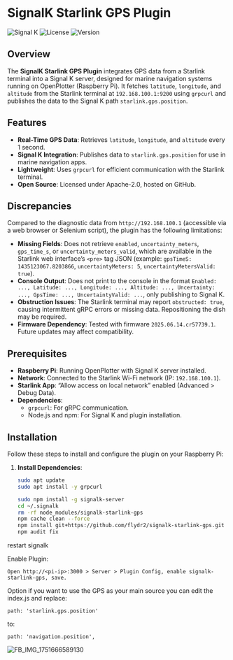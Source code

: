 # SignalK Starlink GPS Plugin

![Signal K](https://img.shields.io/badge/Signal%20K-Plugin-blue)
![License](https://img.shields.io/badge/License-Apache%202.0-green)
![Version](https://img.shields.io/badge/Version-1.0.0-blue)

## Overview
The **SignalK Starlink GPS Plugin** integrates GPS data from a Starlink terminal into a Signal K server, designed for marine navigation systems running on OpenPlotter (Raspberry Pi). It fetches `latitude`, `longitude`, and `altitude` from the Starlink terminal at `192.168.100.1:9200` using `grpcurl` and publishes the data to the Signal K path `starlink.gps.position`.

## Features
- **Real-Time GPS Data**: Retrieves `latitude`, `longitude`, and `altitude` every 1 second.
- **Signal K Integration**: Publishes data to `starlink.gps.position` for use in marine navigation apps.
- **Lightweight**: Uses `grpcurl` for efficient communication with the Starlink terminal.
- **Open Source**: Licensed under Apache-2.0, hosted on GitHub.

## Discrepancies
Compared to the diagnostic data from `http://192.168.100.1` (accessible via a web browser or Selenium script), the plugin has the following limitations:
- **Missing Fields**: Does not retrieve `enabled`, `uncertainty_meters`, `gps_time_s`, or `uncertainty_meters_valid`, which are available in the Starlink web interface’s `<pre>` tag JSON (example: `gpsTimeS: 1435123067.8203866`, `uncertaintyMeters: 5`, `uncertaintyMetersValid: true`).
- **Console Output**: Does not print to the console in the format `Enabled: ..., Latitude: ..., Longitude: ..., Altitude: ..., Uncertainty: ..., GpsTime: ..., UncertaintyValid: ...`, only publishing to Signal K.
- **Obstruction Issues**: The Starlink terminal may report `obstructed: true`, causing intermittent gRPC errors or missing data. Repositioning the dish may be required.
- **Firmware Dependency**: Tested with firmware `2025.06.14.cr57739.1`. Future updates may affect compatibility.

## Prerequisites
- **Raspberry Pi**: Running OpenPlotter with Signal K server installed.
- **Network**: Connected to the Starlink Wi-Fi network (IP: `192.168.100.1`).
- **Starlink App**: “Allow access on local network” enabled (Advanced > Debug Data).
- **Dependencies**:
  - `grpcurl`: For gRPC communication.
  - Node.js and npm: For Signal K and plugin installation.

## Installation
Follow these steps to install and configure the plugin on your Raspberry Pi:

1. **Install Dependencies**:
   ```bash
   sudo apt update
   sudo apt install -y grpcurl

   sudo npm install -g signalk-server
   cd ~/.signalk
   rm -rf node_modules/signalk-starlink-gps
   npm cache clean --force
   npm install git+https://github.com/flydr2/signalk-starlink-gps.git
   npm audit fix

restart signalk

Enable Plugin:

    Open http://<pi-ip>:3000 > Server > Plugin Config, enable signalk-starlink-gps, save.

Option if you want to use the GPS as your main source you can edit the index.js and replace:

    path: 'starlink.gps.position'
    
to:

    path: 'navigation.position',
   
![FB_IMG_1751666589130](https://github.com/user-attachments/assets/a3badc97-a479-434d-bc9c-e7f8d4075bff)
